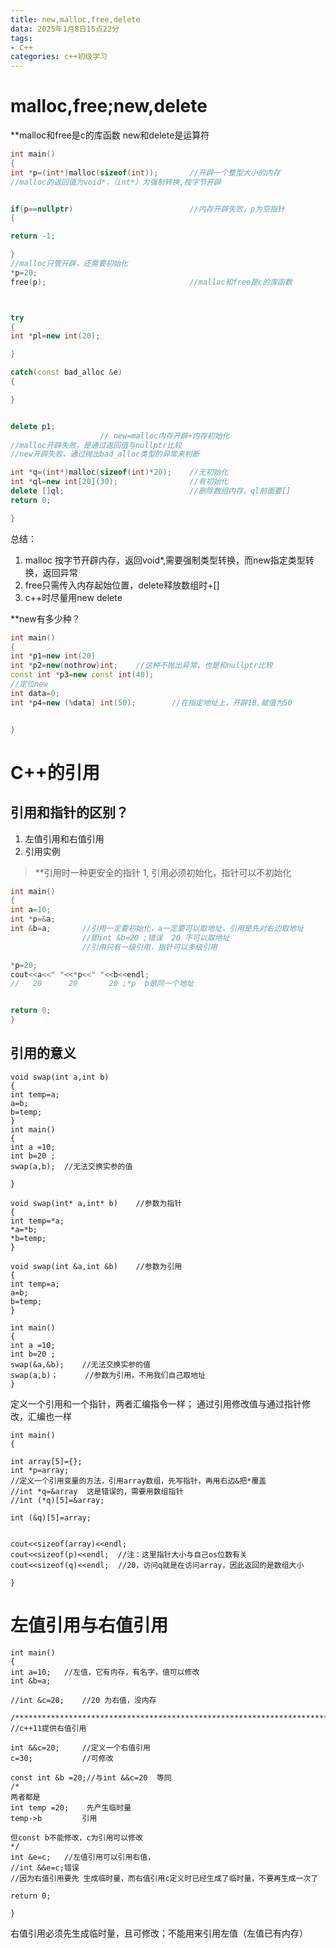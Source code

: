 ```yaml
---
title: new,malloc,free,delete
data: 2025年1月8日15点22分
tags:
- C++
categories: c++初级学习
---
```

# malloc,free;new,delete
**malloc和free是c的库函数
new和delete是运算符
``` c++
int main()
{
int *p=(int*)malloc(sizeof(int));		//开辟一个整型大小的内存
//malloc的返回值为void*，（int*）为强制转换,按字节开辟


if(p==nullptr)							//内存开辟失败，p为空指针
{

return -1;

}
//malloc只管开辟，还需要初始化
*p=20;
free(p);								//malloc和free是c的库函数



try
{
int *pl=new int(20);

}

catch(const bad_alloc &e)
{

}


delete p1;
					// new=malloc内存开辟+内存初始化
//malloc开辟失败，是通过返回值与nullptr比较
//new开辟失败，通过抛出bad_alloc类型的异常来判断

int *q=(int*)malloc(sizeof(int)*20);	//无初始化
int *ql=new int[20](30);				//有初始化
delete []ql;							//删除数组内存，ql前面要[]
return 0; 

}
```
总结：
1. malloc 按字节开辟内存，返回void\*,需要强制类型转换，而new指定类型转换，返回异常
2. free只需传入内存起始位置，delete释放数组时+[]
3. c++时尽量用new delete

**new有多少种？
``` c++
int main()
{
int *p1=new int(20)
int *p2=new(nothrow)int;	//这种不抛出异常，也是和nullptr比较
const int *p3=new const int(40);
//定位new
int data=0;
int *p4=new (%data) int(50);		//在指定地址上，开辟1B,赋值为50


}
```
# C++的引用
## 引用和指针的区别？
1. 左值引用和右值引用
2. 引用实例
>**引用时一种更安全的指针
>1, 引用必须初始化，指针可以不初始化
>
``` C++
int main()
{
int a=10;
int *p=&a;
int &b=a;		//引用一定要初始化，a一定要可以取地址，引用是先对右边取地址
				//即int &b=20 ;错误  20 不可以取地址
				//引用只有一级引用，指针可以多级引用

*p=20;
cout<<a<<" "<<*p<<" "<<b<<endl;
//   20      20       20 ;*p  b是同一个地址


return 0;
}
```

## 引用的意义
```
void swap(int a,int b)
{
int temp=a;
a=b;
b=temp;
}
int main()
{
int a =10;
int b=20 ;
swap(a,b);	//无法交换实参的值

}
```

```
void swap(int* a,int* b)	//参数为指针
{
int temp=*a;
*a=*b;
*b=temp;
}

void swap(int &a,int &b)	//参数为引用
{
int temp=a;
a=b;
b=temp;
}

int main()
{
int a =10;
int b=20 ;
swap(&a,&b);	//无法交换实参的值
swap(a,b)；		//参数为引用，不用我们自己取地址
}

```

定义一个引用和一个指针，两者汇编指令一样；
通过引用修改值与通过指针修改，汇编也一样

```
int main()
{

int array[5]={};
int *p=array;
//定义一个引用变量的方法，引用array数组，先写指针，再用右边&把*覆盖
//int *q=&array  这是错误的，需要用数组指针
//int (*q)[5]=&array;

int (&q)[5]=array;


cout<<sizeof(array)<<endl;
cout<<sizeof(p)<<endl;	//注：这里指针大小与自己os位数有关
cout<<sizeof(q)<<endl;	//20，访问q就是在访问array，因此返回的是数组大小

}
```
# 左值引用与右值引用
```
int main()
{
int a=10;	//左值，它有内存，有名字，值可以修改
int &b=a;

//int &c=20;	//20 为右值，没内存

/**********************************************************************/
//c++11提供右值引用

int &&c=20;		//定义一个右值引用
c=30;			//可修改

const int &b =20;//与int &&c=20	等同
/*
两者都是
int temp =20;    先产生临时量
temp->b			引用

但const b不能修改，c为引用可以修改
*/
int &e=c;	//左值引用可以引用右值， 
//int &&e=c;错误
//因为右值引用要先 生成临时量，而右值引用c定义时已经生成了临时量，不要再生成一次了

return 0;

}
```
右值引用必须先生成临时量，且可修改；不能用来引用左值（左值已有内存）